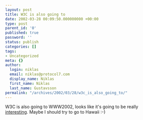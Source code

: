 ```yaml
---
layout: post
title: W3C is also going to
date: 2002-03-28 00:09:50.000000000 +00:00
type: post
parent_id: '0'
published: true
password: ''
status: publish
categories: []
tags:
- Uncategorized
meta: {}
author:
  login: niklas
  email: niklas@protocol7.com
  display_name: Niklas
  first_name: Niklas
  last_name: Gustavsson
permalink: "/archives/2002/03/28/w3c_is_also_going_to/"
---
```

W3C is also going to WWW2002, looks like it's going to be really [interesting](http://www2002.org/w3ctrack.html). Maybe I should try to go to Hawaii :-)

